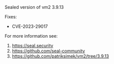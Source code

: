 Sealed version of vm2 3.9.13

Fixes:
- CVE-2023-29017

For more information see:
  1. https://seal.security
  2. https://github.com/seal-community
  3. https://github.com/patriksimek/vm2/tree/3.9.13
